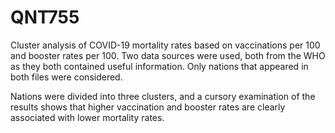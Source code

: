 # QNT755

Cluster analysis of COVID-19 mortality rates based on vaccinations per 100 and booster rates per 100.  Two data sources were used, both from the WHO as they both 
contained useful information.  Only nations that appeared in both files were considered.

Nations were divided into three clusters, and a cursory examination of the results shows that higher vaccination and booster rates are clearly associated with 
lower mortality rates.  

